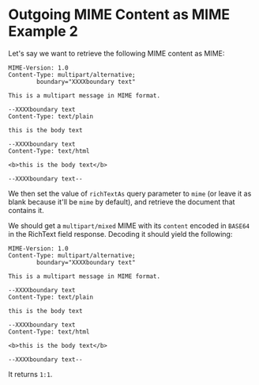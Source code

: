 # Outgoing MIME Content as MIME Example 2

Let's say we want to retrieve the following MIME content as MIME:

```text
MIME-Version: 1.0
Content-Type: multipart/alternative;
        boundary="XXXXboundary text"

This is a multipart message in MIME format.

--XXXXboundary text
Content-Type: text/plain

this is the body text

--XXXXboundary text
Content-Type: text/html

<b>this is the body text</b>

--XXXXboundary text--
```

We then set the value of `richTextAs` query parameter to `mime` (or leave it as blank because it'll be `mime` by default), and retrieve the document that contains it.

We should get a `multipart/mixed` MIME with its `content` encoded in `BASE64` in the RichText field response. Decoding it should yield the following:

```text
MIME-Version: 1.0
Content-Type: multipart/alternative;
        boundary="XXXXboundary text"

This is a multipart message in MIME format.

--XXXXboundary text
Content-Type: text/plain

this is the body text

--XXXXboundary text
Content-Type: text/html

<b>this is the body text</b>

--XXXXboundary text--
```

It returns `1:1`.
